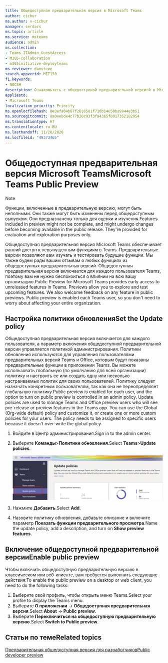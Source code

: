 ```yaml
---
title: Общедоступная предварительная версия в Microsoft Teams
author: cichur
ms.author: v-cichur
manager: serdars
ms.topic: article
ms.service: msteams
audience: admin
ms.collection:
- Teams_ITAdmin_GuestAccess
- M365-collaboration
- m365initiative-deployteams
ms.reviewer: dansteve
search.appverid: MET150
f1.keywords:
- NOCSH
description: Ознакомьтесь с общедоступной предварительной версией в Microsoft Teams. Опробуйте новые возможности и поделитесь отзывами.
appliesto:
- Microsoft Teams
localization_priority: Priority
ms.openlocfilehash: 8e0efa04b67f2818581f710b14850ba9944e3b51
ms.sourcegitcommit: 8a0eebde4c77b28c93f3fa4365f8917352182954
ms.translationtype: HT
ms.contentlocale: ru-RU
ms.lasthandoff: 11/20/2020
ms.locfileid: "49373465"
---
```

# <a name="microsoft-teams-public-preview"></a><span data-ttu-id="81411-104">Общедоступная предварительная версия Microsoft Teams</span><span class="sxs-lookup"><span data-stu-id="81411-104">Microsoft Teams Public Preview</span></span>

> [!NOTE]
> <span data-ttu-id="81411-p102">Функции, включенные в предварительную версию, могут быть неполными. Они также могут быть изменены перед общедоступным выпуском. Они предназначены только для оценки и изучения.</span><span class="sxs-lookup"><span data-stu-id="81411-p102">Features included in preview might not be complete, and might undergo changes before becoming available in the public release. They're provided for evaluation and exploration purposes only.</span></span>

<span data-ttu-id="81411-p103">Общедоступная предварительная версия Microsoft Teams обеспечивает ранний доступ к невыпущенным функциям в Teams. Предварительные версии позволяют вам изучать и тестировать будущие функции. Мы также будем рады вашим отзывам о любых функциях из общедоступных предварительных версий. Общедоступная предварительная версия включается для каждого пользователя Teams, поэтому вам не нужно беспокоиться о влиянии на всю вашу организацию.</span><span class="sxs-lookup"><span data-stu-id="81411-p103">Public Preview for Microsoft Teams provides early access to unreleased features in Teams. Previews allow you to explore and test upcoming features. We also welcome feedback on any feature in public previews. Public preview is enabled each Teams user, so you don't need to worry about affecting your entire organization.</span></span>

## <a name="set-the-update-policy"></a><span data-ttu-id="81411-111">Настройка политики обновления</span><span class="sxs-lookup"><span data-stu-id="81411-111">Set the Update policy</span></span>

 <span data-ttu-id="81411-p104">Общедоступная предварительная версия включается для каждого пользователя, а параметр включения общедоступной предварительной версии управляется политикой администрирования. Политики обновления используются для управления пользователями предварительных версий Teams и Office, которым будут показаны предварительные функции в приложении Teams. Вы можете использовать глобальную (по умолчанию для всей организации) политику и настроить ее или создать одну или несколько настраиваемых политик для своих пользователей. Политику следует назначать конкретным пользователям, так как она не переопределяет глобальную политику.</span><span class="sxs-lookup"><span data-stu-id="81411-p104">Public preview is enabled for each user, and the option to turn on public preview is controlled in an admin policy. Update policies are used to manage Teams and Office preview users who will see pre-release or preview features in the Teams app. You can use the Global (Org-wide default) policy and customize it, or create one or more custom policies for your users. The policy needs to be assigned to specific users because it doesn't over-write the global policy.</span></span>

1. <span data-ttu-id="81411-116">Войдите в Центр администрирования.</span><span class="sxs-lookup"><span data-stu-id="81411-116">Sign in to the admin center.</span></span>
2. <span data-ttu-id="81411-117">Выберите **Команды**>**Политики обновления**.</span><span class="sxs-lookup"><span data-stu-id="81411-117">Select **Teams**>**Update policies**.</span></span>

   ![Выбор параметра "Политики обновления"](media/updatePolicies.png)

3. <span data-ttu-id="81411-119">Нажмите **Добавить**.</span><span class="sxs-lookup"><span data-stu-id="81411-119">Select **Add**.</span></span>
4. <span data-ttu-id="81411-120">Назовите политику обновления, добавьте описание и включите параметр **Показать функции предварительного просмотра**.</span><span class="sxs-lookup"><span data-stu-id="81411-120">Name the update policy, add a description, and turn on **Show preview features**.</span></span>

## <a name="enable-public-preview"></a><span data-ttu-id="81411-121">Включение общедоступной предварительной версии</span><span class="sxs-lookup"><span data-stu-id="81411-121">Enable public preview</span></span>

<span data-ttu-id="81411-122">Чтобы включить общедоступную предварительную версию в классическом или веб-клиенте, вам требуется выполнить следующие действия:</span><span class="sxs-lookup"><span data-stu-id="81411-122">To enable the public preview on a desktop or web client, you need to do the following tasks:</span></span>

1. <span data-ttu-id="81411-123">Выберите свой профиль, чтобы открыть меню Teams.</span><span class="sxs-lookup"><span data-stu-id="81411-123">Select your profile to display the Teams menu.</span></span>
2. <span data-ttu-id="81411-124">Выберите **О приложении** → **Общедоступная предварительная версия**.</span><span class="sxs-lookup"><span data-stu-id="81411-124">Select **About** → **Public preview**.</span></span>
3. <span data-ttu-id="81411-125">Выберите **Переключиться на общедоступную предварительную версию**.</span><span class="sxs-lookup"><span data-stu-id="81411-125">Select **Switch to Public preview**.</span></span>

## <a name="related-topics"></a><span data-ttu-id="81411-126">Статьи по теме</span><span class="sxs-lookup"><span data-stu-id="81411-126">Related topics</span></span>

[<span data-ttu-id="81411-127">Предварительная общедоступная версия для разработчиков</span><span class="sxs-lookup"><span data-stu-id="81411-127">Public developer preview</span></span>](https://docs.microsoft.com/microsoftteams/platform/resources/dev-preview/developer-preview-intro)
